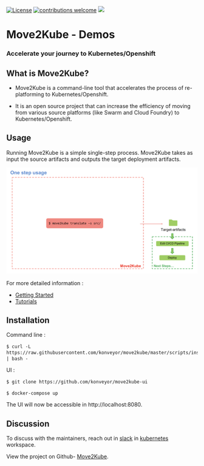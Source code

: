 [![License](https://img.shields.io/:license-apache-blue.svg)](https://www.apache.org/licenses/LICENSE-2.0.html)
[![contributions welcome](https://img.shields.io/badge/contributions-welcome-brightgreen.svg?style=flat)](https://github.com/konveyor/homebrew-move2kube/pulls)
[<img src="https://img.shields.io/badge/slack-konveyor/move2kube-green.svg?logo=slack">](https://kubernetes.slack.com/archives/CR85S82A2)

# Move2Kube - Demos
### Accelerate your journey to Kubernetes/Openshift

## What is Move2Kube?
* Move2Kube is a command-line tool that accelerates the process of re-platforming to Kubernetes/Openshift.

* It is an open source project that can increase the efficiency of moving from various source platforms (like Swarm and Cloud Foundry) to Kubernetes/Openshift.

## Usage

Running Move2Kube is a simple single-step process. Move2Kube takes as input the source artifacts and outputs the target deployment artifacts.

![Move2Kube-Usage](./imgs/m2k-usage.png)

For more detailed information :
* [Getting Started](./GettingStarted.md)
* [Tutorials](./Tutorials.md)

## Installation
Command line :
```
$ curl -L https://raw.githubusercontent.com/konveyor/move2kube/master/scripts/install.sh | bash -
```

UI :
```
$ git clone https://github.com/konveyor/move2kube-ui
```
```
$ docker-compose up
```
The UI will now be accessible in http://localhost:8080.


## Discussion

To discuss with the maintainers, reach out in [slack](https://kubernetes.slack.com/archives/CR85S82A2) in [kubernetes](https://slack.k8s.io/) workspace.

View the project on Github- [Move2Kube](https://github.com/konveyor/move2kube).
